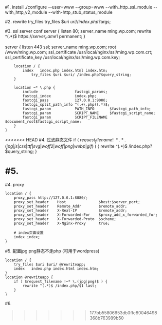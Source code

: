 #1. install
./configure --user=www --group=www --with_http_ssl_module --with_http_v2_module --with-http_stub_status_module

#2. rewrite try_files
try_files $uri $uri/ /index.php?$args;

#3. ssl server conf
server {
        listen 80;
        server_name ming.wp.com;
        rewrite ^(.*)$ https://${server_name}$1 permanent;
}

server {
        listen      443 ssl;
        server_name ming.wp.com;
        root        /www/ming.wp.com;
        ssl_certificate /usr/local/nginx/ssl/ming.wp.com.crt;
        ssl_certificate_key /usr/local/nginx/ssl/ming.wp.com.key;

        location / {
            index   index.php index.html index.htm;
                try_files $uri $uri/ /index.php?$query_string;
        }

        location ~* \.php {
            include                 fastcgi_params;
            fastcgi_index           index.php;
            fastcgi_pass            127.0.0.1:9000;
            fastcgi_split_path_info ^(.+\.php)(.*)$;
            fastcgi_param           PATH_INFO       $fastcgi_path_info;
            fastcgi_param           SCRIPT_NAME     $fastcgi_script_name;
            fastcgi_param           SCRIPT_FILENAME $document_root$fastcgi_script_name;
        }
    }

<<<<<<< HEAD
#4. 过滤静态文件
if ( $request_filename !~* .*.(jpg|js|css|ttf|svg|woff2|woff|png|webp|gif)$ ) {
    rewrite ^(.*)$ /index.php?$query_string;
}

#5. 
=======
#4. proxy

    location / {
        proxy_pass http://127.0.0.1:8080/;
        proxy_set_header    Host               $host:$server_port;
        proxy_set_header    Remote_Addr        $remote_addr;
        proxy_set_header    X-Real-IP          $remote_addr;
        proxy_set_header    X-Forwarded-For    $proxy_add_x_forwarded_for;
        proxy_set_header    X-Forwarded-Proto  $scheme;
        proxy_set_header    X-Nginx-Proxy      true;
        
        # index页面设置
        index index;
    }

#5. 配置jpg png静态不走php (可用于wordpress)

    location / {
        try_files $uri $uri/ @rewriteapp;
        index   index.php index.html index.htm;
    }
    location @rewriteapp {
        if ( $request_filename !~* \.(jpg|png)$ ) {
            rewrite ^(.*)$ /index.php/$1 last;
        }
    }

#6. 
>>>>>>> 177bb55806653db0ffc80046498368b763989b50

